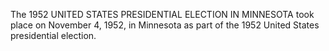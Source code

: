 The 1952 UNITED STATES PRESIDENTIAL ELECTION IN MINNESOTA took place on November 4, 1952, in Minnesota as part of the 1952 United States presidential election.

